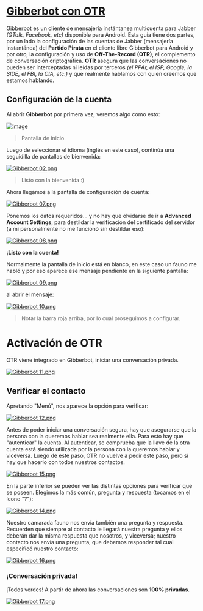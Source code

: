# [Gibberbot con OTR](http://wiki.partidopirata.com.ar/Gibberbot\_con\_OTR)

[Gibberbot](https://guardianproject.info/apps/gibber/) es un cliente de mensajería instántanea multicuenta para 
Jabber _(GTalk, Facebook, etc)_ disponible para Android. Esta guía tiene dos partes, por un lado la configuración de 
las cuentas de Jabber (mensajería instantánea) del **Partido Pirata** en el cliente libre Gibberbot para Android y por 
otro, la configuración y uso de **Off-The-Record (OTR)**, el complemento de conversación criptográfica. **OTR** 
asegura que las conversaciones no pueden ser interceptadas ni leídas por terceros _(el PPAr, el ISP, Google, la 
SIDE, el FBI, la CIA, etc.)_ y que realmente hablamos con quien creemos que estamos hablando.

## Configuración de la cuenta

Al abrir **Gibberbot** por primera vez, veremos algo como esto:

[![image](http://wiki.partidopirata.com.ar/images/5/52/Gibberbot_01.png)](http://wiki.partidopirata.com.ar/Archivo:Gibberbot_01.png)

> Pantalla de inicio.

Luego de seleccionar el idioma (inglés en este caso), continúa una seguidilla de pantallas de bienvenida:

[![Gibberbot 02.png](http://wiki.partidopirata.com.ar/images/9/9a/Gibberbot_02.png)](http://wiki.partidopirata.com.ar/Archivo:Gibberbot_02.png)

> Listo con la bienvenida :) 

Ahora llegamos a la pantalla de configuración de cuenta:

[![Gibberbot 07.png](http://wiki.partidopirata.com.ar/images/3/38/Gibberbot_07.png)](http://wiki.partidopirata.com.ar/Archivo:Gibberbot_07.png)

Ponemos los datos requeridos... y no hay que olvidarse de ir a **Advanced Account Settings**, para destildar la verificación del certificado del servidor (a mi personalmente no me funcionó sin destildar eso):

[![Gibberbot 08.png](http://wiki.partidopirata.com.ar/images/4/49/Gibberbot_08.png)](http://wiki.partidopirata.com.ar/Archivo:Gibberbot_08.png)

**¡Listo con la cuenta!**

Normalmente la pantalla de inicio está en blanco, en este caso un fauno me habló y por eso aparece ese mensaje 
pendiente en la siguiente pantalla:

[![Gibberbot 09.png](http://wiki.partidopirata.com.ar/images/e/e9/Gibberbot_09.png)](http://wiki.partidopirata.com.ar/Archivo:Gibberbot_09.png)

al abrir el mensaje:

[![Gibberbot 10.png](http://wiki.partidopirata.com.ar/images/7/7b/Gibberbot_10.png)](http://wiki.partidopirata.com.ar/Archivo:Gibberbot_10.png)

> Notar la barra roja arriba, por lo cual proseguimos a configurar.

# Activación de OTR

OTR viene integrado en Gibberbot, iniciar una conversación privada.

[![Gibberbot 11.png](http://wiki.partidopirata.com.ar/images/8/89/Gibberbot_11.png)](http://wiki.partidopirata.com.ar/Archivo:Gibberbot_11.png)

## Verificar el contacto

Apretando "Menú", nos aparece la opción para verificar:

[![Gibberbot 12.png](http://wiki.partidopirata.com.ar/images/b/b7/Gibberbot_12.png)](http://wiki.partidopirata.com.ar/Archivo:Gibberbot_12.png)

Antes de poder iniciar una conversación segura, hay que asegurarse que la persona con la queremos hablar sea 
realmente ella. Para esto hay que "autenticar" la cuenta. Al autenticar, se comprueba que la llave de la otra cuenta 
está siendo utilizada por la persona con la queremos hablar y viceversa. Luego de este paso, OTR no vuelve a pedir 
este paso, pero sí hay que hacerlo con todos nuestros contactos.

[![Gibberbot 15.png](http://wiki.partidopirata.com.ar/images/2/27/Gibberbot_15.png)](http://wiki.partidopirata.com.ar/Archivo:Gibberbot_15.png)

En la parte inferior se pueden ver las distintas opciones para verificar que se poseen. Elegimos la más común, 
pregunta y respuesta (tocamos en el ícono "?"):

[![Gibberbot 14.png](http://wiki.partidopirata.com.ar/images/e/e0/Gibberbot_14.png)](http://wiki.partidopirata.com.ar/Archivo:Gibberbot_14.png) 

Nuestro camarada fauno nos envía también una pregunta y respuesta. Recuerden que siempre al contacto le llegará 
nuestra pregunta y ellos deberán dar la misma respuesta que nosotros, y viceversa; nuestro contacto nos envía una 
pregunta, que debemos responder tal cual especificó nuestro contacto:

[![Gibberbot 16.png](http://wiki.partidopirata.com.ar/images/2/26/Gibberbot_16.png)](http://wiki.partidopirata.com.ar/Archivo:Gibberbot_16.png)

### ¡Conversación privada!

¡Todos verdes! A partir de ahora las conversaciones son **100% privadas**.

[![Gibberbot 17.png](http://wiki.partidopirata.com.ar/images/2/2b/Gibberbot_17.png)](http://wiki.partidopirata.com.ar/Archivo:Gibberbot_17.png)
